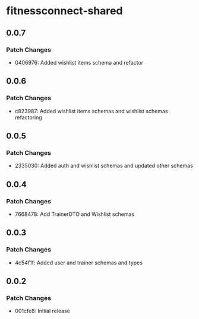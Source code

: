 # fitnessconnect-shared

## 0.0.7

### Patch Changes

- 0406976: Added wishlist items schema and refactor

## 0.0.6

### Patch Changes

- c823987: Added wishlist items schemas and wishlist schemas refactoring

## 0.0.5

### Patch Changes

- 2335030: Added auth and wishlist schemas and updated other schemas

## 0.0.4

### Patch Changes

- 7668478: Add TrainerDTO and Wishlist schemas

## 0.0.3

### Patch Changes

- 4c54f1f: Added user and trainer schemas and types

## 0.0.2

### Patch Changes

- 001cfe8: Initial release
